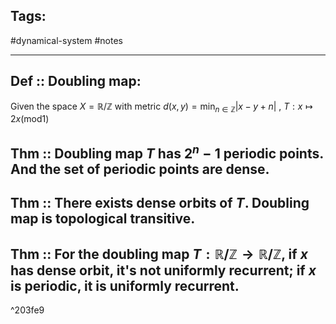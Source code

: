 ## Tags:

#dynamical-system #notes 

---

## Def :: Doubling map:

Given the space $X = \mathbb{R}/\mathbb{Z}$ with metric $d(x,y)=\text{min}_{n\in\mathbb{Z}}|x-y+n|$ ,
$T:x\mapsto 2x (\text{mod} 1)$ 

## Thm :: Doubling map $T$ has $2^{n}-1$ periodic points. And the set of periodic points are dense.



## Thm :: There exists dense orbits of $T$. Doubling map is topological transitive.



## Thm :: For the doubling map $T:\mathbb{R}/\mathbb{Z}\rightarrow\mathbb{R}/\mathbb{Z}$, if $x$ has dense orbit, it's not uniformly recurrent; if $x$ is periodic, it is uniformly recurrent.

^203fe9

